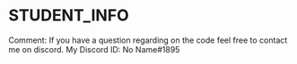 # STUDENT_INFO

Comment: If you have a question regarding on the code feel free to contact me on discord. My Discord ID: No Name#1895
